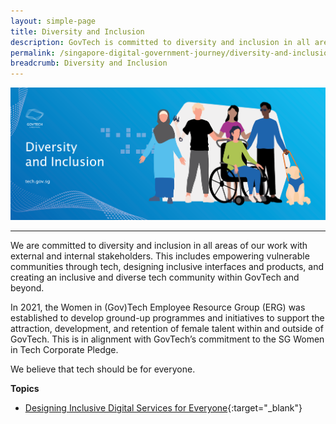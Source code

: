 ```yaml
---
layout: simple-page
title: Diversity and Inclusion
description: GovTech is committed to diversity and inclusion in all areas of our work with external and internal stakeholders. Explore our programmes here!
permalink: /singapore-digital-government-journey/diversity-and-inclusion
breadcrumb: Diversity and Inclusion
---
```


![Diversity and Inclusion](/images/digital-transformation/Diversity-and-inclusion-header-banner.png)

---

We are committed to diversity and inclusion in all areas of our work with external and internal stakeholders. This includes empowering vulnerable communities through tech, designing inclusive interfaces and products, and creating an inclusive and diverse tech community within GovTech and beyond.

In 2021, the Women in (Gov)Tech Employee Resource Group (ERG) was established to develop ground-up programmes and initiatives to support the attraction, development, and retention of female talent within and outside of GovTech. This is in alignment with GovTech’s commitment to the SG Women in Tech Corporate Pledge.

We believe that tech should be for everyone.

**Topics**
- [Designing Inclusive Digital Services for Everyone](https://www.tech.gov.sg/singapore-digital-government-journey/diversity-and-inclusion/designing-inclusive-digital-services-for-everyone){:target="_blank"}
